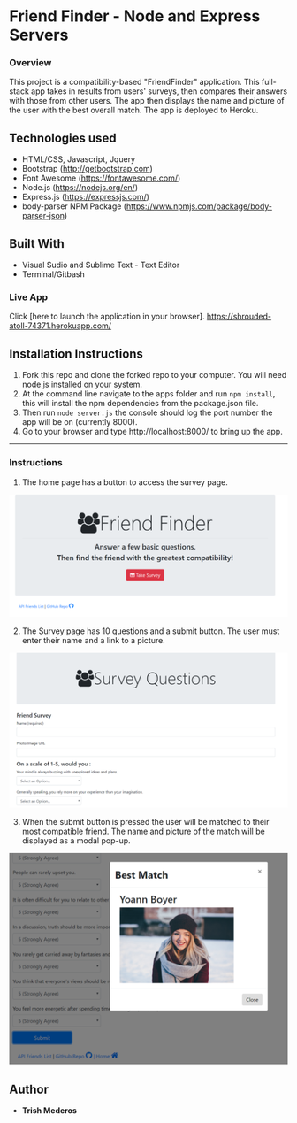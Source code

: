 # Friend Finder - Node and Express Servers

### Overview

This project is a compatibility-based "FriendFinder" application. This full-stack app takes in results from users' surveys, then compares their answers with those from other users. The app then displays the name and picture of the user with the best overall match. The app is deployed to Heroku.

## Technologies used
- HTML/CSS, Javascript, Jquery
- Bootstrap (http://getbootstrap.com)
- Font Awesome (https://fontawesome.com/)
- Node.js (https://nodejs.org/en/)
- Express.js (https://expressjs.com/)
- body-parser NPM Package (https://www.npmjs.com/package/body-parser-json)

## Built With

* Visual Sudio and Sublime Text - Text Editor
* Terminal/Gitbash

### Live App
Click [here to launch the application in your browser]. https://shrouded-atoll-74371.herokuapp.com/

## Installation Instructions

1. Fork this repo and clone the forked repo to your computer. You will need node.js installed on your system.
2. At the command line navigate to the apps folder and run `npm install`, this will install the npm dependencies from the package.json file.
2. Then run `node server.js` the console should log the port number the app will be on (currently 8000).
4. Go to your browser and type http://localhost:8000/ to bring up the app.

---

### Instructions

1. The home page has a button to access the survey page.

![Home-Page](https://github.com/tmederos/FriendFinder/blob/master/app/public/images/home-page.png)

2. The Survey page has 10 questions and a submit button. The user must enter
their name and a link to a picture.

![Survey-page](https://github.com/tmederos/FriendFinder/blob/master/app/public/images/survey-page.png)

3. When the submit button is pressed the user will be matched to their most
compatible friend. The name and picture of the match will be displayed as
a modal pop-up.

![Best-match](https://github.com/tmederos/FriendFinder/blob/master/app/public/images/best-match.png)

## Author

* **Trish Mederos**
